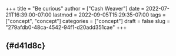 +++
title = "Be curious"
author = ["Cash Weaver"]
date = 2022-07-21T16:39:00-07:00
lastmod = 2022-09-05T15:29:35-07:00
tags = ["concept", "concept"]
categories = ["concept"]
draft = false
slug = "279afdb0-48ca-4542-94f1-d20add351cae"
+++

##  {#d41d8c}
